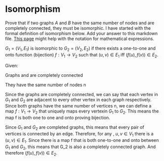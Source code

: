 # Isomorphism

Prove that if two graphs $A$ and $B$ have the same number of nodes and are
completely connected, they must be isomorphic. I have started with the formal
definition of isomorphism below. Add your answer to this markdown file. [This
page](https://docs.github.com/en/get-started/writing-on-github/working-with-advanced-formatting/writing-mathematical-expressions)
might help with the notation for mathematical expressions.

$G_1=(V_1 , E_1)$ is isomorphic to $G_2 = (V_2, E_2)$ if there exists a
one-to-one and onto function (bijection) $f: V_1 \rightarrow V_2$ such that $(u,v)
\in E_1$ iff $(f(u),f(v)) \in E_2$.


Given:

Graphs  and  are completely connected

They have the same number of nodes n


Since the graphs are completely connected, we can say that each vertex in $G_1$ 
and $G_2$  are adjacent to every other vertex in each graph respectively. Since
both graphs have the same number of vertices n, we can define a map $f: V_1 \rightarrow V_2$  that 
uniquely maps every vertexin $G_1$ to $G_2$. This means the map f is both one to
one and onto proving bijection.

Since $G_1$ and $G_2$ are completed graphs, this means that every pair of vertices
is connected by an edge. Therefore, for any , $u,v \in V_1$  there is a
$(u,v) \in E_1$. Since there is a map f that is both one-to-one and onto between
$G_1$ and $G_2$, this means that G_2 is also a completely connected graph. And therefore
$(f(u),f(v)) \in E_2$.
